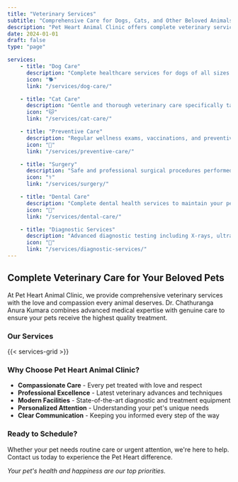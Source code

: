 ```yaml
---
title: "Veterinary Services"
subtitle: "Comprehensive Care for Dogs, Cats, and Other Beloved Animals"
description: "Pet Heart Animal Clinic offers complete veterinary services for dogs, cats, and other animals. From routine wellness care to emergency services, Dr. Chathuranga Anura Kumara provides compassionate, professional treatment for all your pets."
date: 2024-01-01
draft: false
type: "page"

services:
    - title: "Dog Care"
      description: "Complete healthcare services for dogs of all sizes and breeds, from routine checkups to specialized treatments."
      icon: "🐕"
      link: "/services/dog-care/"

    - title: "Cat Care"
      description: "Gentle and thorough veterinary care specifically tailored to the unique needs of our feline friends."
      icon: "🐱"
      link: "/services/cat-care/"

    - title: "Preventive Care"
      description: "Regular wellness exams, vaccinations, and preventive treatments to keep your pets healthy and happy."
      icon: "💉"
      link: "/services/preventive-care/"

    - title: "Surgery"
      description: "Safe and professional surgical procedures performed with the highest standards of care and precision."
      icon: "⚕️"
      link: "/services/surgery/"

    - title: "Dental Care"
      description: "Complete dental health services to maintain your pet's oral hygiene and overall wellbeing."
      icon: "🦷"
      link: "/services/dental-care/"

    - title: "Diagnostic Services"
      description: "Advanced diagnostic testing including X-rays, ultrasound, and laboratory services for accurate diagnosis."
      icon: "🔬"
      link: "/services/diagnostic-services/"
---
```


## Complete Veterinary Care for Your Beloved Pets

At Pet Heart Animal Clinic, we provide comprehensive veterinary services with the love and compassion every animal deserves. Dr. Chathuranga Anura Kumara combines advanced medical expertise with genuine care to ensure your pets receive the highest quality treatment.

### Our Services

{{< services-grid >}}

### Why Choose Pet Heart Animal Clinic?

- **Compassionate Care** - Every pet treated with love and respect
- **Professional Excellence** - Latest veterinary advances and techniques
- **Modern Facilities** - State-of-the-art diagnostic and treatment equipment
- **Personalized Attention** - Understanding your pet's unique needs
- **Clear Communication** - Keeping you informed every step of the way

### Ready to Schedule?

Whether your pet needs routine care or urgent attention, we're here to help. Contact us today to experience the Pet Heart difference.

*Your pet's health and happiness are our top priorities.*